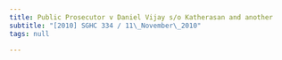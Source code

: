 ```yaml
---
title: Public Prosecutor v Daniel Vijay s/o Katherasan and another
subtitle: "[2010] SGHC 334 / 11\_November\_2010"
tags: null

---
```



